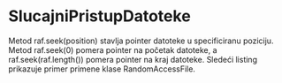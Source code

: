 # SlucajniPristupDatoteke
Metod raf.seek(position) stavlja pointer datoteke u specificiranu poziciju. Metod raf.seek(0) pomera pointer na početak datoteke, a raf.seek(raf.length()) pomera pointer na kraj datoteke. Sledeći listing prikazuje primer primene klase RandomAccessFile.
